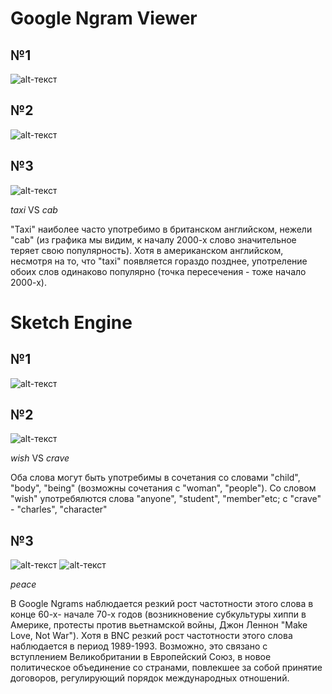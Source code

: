 # Google Ngram Viewer

## №1

![alt-текст](https://pp.userapi.com/c623900/v623900702/100371/-rBrC34lRgQ.jpg)

## №2

![alt-текст](https://pp.userapi.com/c847120/v847120245/1c4be/4LRkYgz8GIk.jpg)

## №3

![alt-текст](https://pp.userapi.com/c845220/v845220702/21de9/a97iHiOHArg.jpg)

*taxi* VS *cab*

"Taxi" наиболее часто употребимо в британском английском, нежели "cab" (из графика мы видим, к началу 2000-х слово значительное теряет свою популярность). Хотя в американском английском, несмотря на то, что "taxi" появляется гораздо позднее, употреление обоих слов одинаково популярно (точка пересечения - тоже начало 2000-х).   

# Sketch Engine

## №1

![alt-текст](https://pp.userapi.com/c845220/v845220245/21c60/SEqS5QiZoxc.jpg)

## №2

![alt-текст](https://pp.userapi.com/c845220/v845220245/21c6a/hO-K_GBNF9o.jpg)

*wish* VS *crave*

Оба слова могут быть употребимы в сочетания со словами "child", "body", "being" (возможны сочетания с "woman", "people"). Со словом "wish" употребялются слова "anyone", "student", "member"etc; с "crave" - "charles", "character"

## №3

![alt-текст](https://pp.userapi.com/c847120/v847120245/1c4a0/xDB00IKiyzg.jpg)
![alt-текст](https://pp.userapi.com/c847120/v847120245/1c4aa/5UrTVJkto7E.jpg)

*peace* 

В Google Ngrams наблюдается резкий рост частотности этого слова в конце 60-х- начале 70-х годов (возникновение субкультуры хиппи в Америке, протесты против вьетнамской войны, Джон Леннон "Make Love, Not War"). Хотя в BNC резкий рост частотности этого слова наблюдается в период 1989-1993. Возможно, это связано с вступлением Великобритании в Европейский Союз, в новое политическое объединение со странами, повлекшее за собой принятие договоров, регулирующий порядок международных отношений. 


